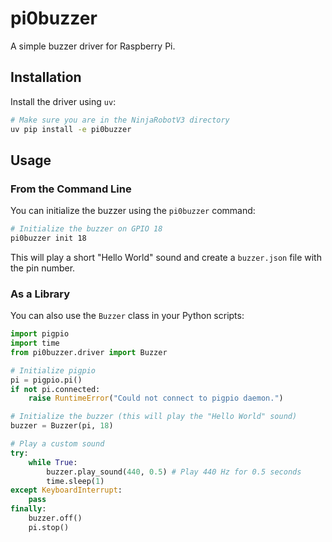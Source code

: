 
# pi0buzzer

A simple buzzer driver for Raspberry Pi.

## Installation

Install the driver using `uv`:

```bash
# Make sure you are in the NinjaRobotV3 directory
uv pip install -e pi0buzzer
```

## Usage

### From the Command Line

You can initialize the buzzer using the `pi0buzzer` command:

```bash
# Initialize the buzzer on GPIO 18
pi0buzzer init 18
```

This will play a short "Hello World" sound and create a `buzzer.json` file with the pin number.

### As a Library

You can also use the `Buzzer` class in your Python scripts:

```python
import pigpio
import time
from pi0buzzer.driver import Buzzer

# Initialize pigpio
pi = pigpio.pi()
if not pi.connected:
    raise RuntimeError("Could not connect to pigpio daemon.")

# Initialize the buzzer (this will play the "Hello World" sound)
buzzer = Buzzer(pi, 18)

# Play a custom sound
try:
    while True:
        buzzer.play_sound(440, 0.5) # Play 440 Hz for 0.5 seconds
        time.sleep(1)
except KeyboardInterrupt:
    pass
finally:
    buzzer.off()
    pi.stop()

```
